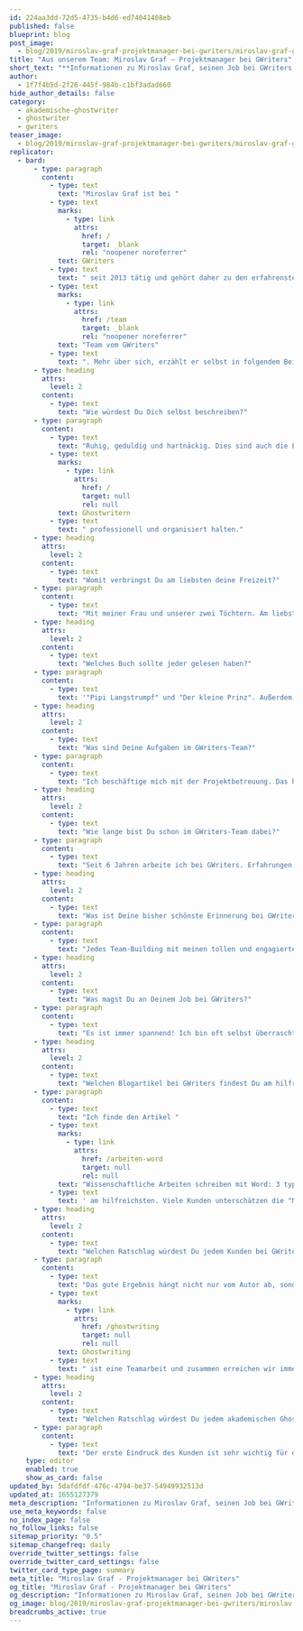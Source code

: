 ```yaml
---
id: 224aa3dd-72d5-4735-b4d6-ed74041408eb
published: false
blueprint: blog
post_image:
  - blog/2019/miroslav-graf-projektmanager-bei-gwriters/miroslav-graf-gwriters.jpg
title: "Aus unserem Team: Miroslav Graf – Projektmanager bei GWriters"
short_text: "**Informationen zu Miroslav Graf, seinen Job bei GWriters, seine Ratschläge an akademische Ghostwriter & Kunden der Ghostwriter-Agentur GWriters.**"
author:
  - 1f7f4b5d-2f26-445f-984b-c1bf3adad660
hide_author_details: false
category:
  - akademische-ghostwriter
  - ghostwriter
  - gwriters
teaser_image:
  - blog/2019/miroslav-graf-projektmanager-bei-gwriters/miroslav-graf-gwriters.jpg
replicator:
  - bard:
      - type: paragraph
        content:
          - type: text
            text: "Miroslav Graf ist bei "
          - type: text
            marks:
              - type: link
                attrs:
                  href: /
                  target: _blank
                  rel: "noopener noreferrer"
            text: GWriters
          - type: text
            text: " seit 2013 tätig und gehört daher zu den erfahrensten Projektmanagern im "
          - type: text
            marks:
              - type: link
                attrs:
                  href: /team
                  target: _blank
                  rel: "noopener noreferrer"
            text: "Team vom GWriters"
          - type: text
            text: ". Mehr über sich, erzählt er selbst in folgendem Beitrag."
      - type: heading
        attrs:
          level: 2
        content:
          - type: text
            text: "Wie würdest Du Dich selbst beschreiben?"
      - type: paragraph
        content:
          - type: text
            text: "Ruhig, geduldig und hartnäckig. Dies sind auch die Eigenschaften, die mir bei meiner Arbeit im GWriters-Team besonders weiterhelfen. Selbst wenn es einmal stressig wird, weil beispielsweise ein Kunde in einer Notsituation zu uns kommt und besonders dringend Hilfe benötigt, dann handle ich zwar schnell und effizient, lasse mich aber nicht aus der Ruhe bringen. Das hilft auf beiden Seiten, denn so kann ich gestresste Kunden beruhigen und trotz des Zeitdrucks die Zusammenarbeit mit unseren"
          - type: text
            marks:
              - type: link
                attrs:
                  href: /
                  target: null
                  rel: null
            text: Ghostwritern
          - type: text
            text: " professionell und organisiert halten."
      - type: heading
        attrs:
          level: 2
        content:
          - type: text
            text: "Womit verbringst Du am liebsten deine Freizeit?"
      - type: paragraph
        content:
          - type: text
            text: "Mit meiner Frau und unserer zwei Töchtern. Am liebsten draußen beim Spazieren und Fahrrad fahren."
      - type: heading
        attrs:
          level: 2
        content:
          - type: text
            text: "Welches Buch sollte jeder gelesen haben?"
      - type: paragraph
        content:
          - type: text
            text: '"Pipi Langstrumpf" und "Der kleine Prinz". Außerdem auch noch "Der Ghostwriter" von Cecelia Ahern. Letzteres hat zwar wenig mit unserer Arbeit bei GWriters zu tun, der Titel zog mich jedoch sofort in seinen Bann!'
      - type: heading
        attrs:
          level: 2
        content:
          - type: text
            text: "Was sind Deine Aufgaben im GWriters-Team?"
      - type: paragraph
        content:
          - type: text
            text: "Ich beschäftige mich mit der Projektbetreuung. Das heisst, dass ich einer derjenigen bin, die unsere Kunden von Projektbeginn bis zum Abschluss unterstützen. Unter anderem kümmere ich mich um Liefertermine, Qualitätskontrolle und die exakte Umsetzung der Wünsche unserer Kunden."
      - type: heading
        attrs:
          level: 2
        content:
          - type: text
            text: "Wie lange bist Du schon im GWriters-Team dabei?"
      - type: paragraph
        content:
          - type: text
            text: "Seit 6 Jahren arbeite ich bei GWriters. Erfahrungen, die ich niemals missen möchte!"
      - type: heading
        attrs:
          level: 2
        content:
          - type: text
            text: "Was ist Deine bisher schönste Erinnerung bei GWriters?"
      - type: paragraph
        content:
          - type: text
            text: "Jedes Team-Building mit meinen tollen und engagierten Kollegen und natürlich das Gefühl, wenn man eine Abschlusslieferung verschickt und sich kurz darauf am Telefon ein zufriedener und erleichterter Kunde bedankt."
      - type: heading
        attrs:
          level: 2
        content:
          - type: text
            text: "Was magst Du an Deinem Job bei GWriters?"
      - type: paragraph
        content:
          - type: text
            text: "Es ist immer spannend! Ich bin oft selbst überrascht, mit was für kreativen Ideen und spannenden Forschungsvorhaben unsere Kunden zu uns kommen. Und natürlich ist die Zusammenarbeit in einem so professionellen und qualifiziertem Team immer sehr angenehm."
      - type: heading
        attrs:
          level: 2
        content:
          - type: text
            text: "Welchen Blogartikel bei GWriters findest Du am hilfreichsten und warum?"
      - type: paragraph
        content:
          - type: text
            text: "Ich finde den Artikel "
          - type: text
            marks:
              - type: link
                attrs:
                  href: /arbeiten-word
                  target: null
                  rel: null
            text: "Wissenschaftliche Arbeiten schreiben mit Word: 3 typische Probleme & wie Du sie vermeidest"
          - type: text
            text: ' am hilfreichsten. Viele Kunden unterschätzen die "Macht" dieses tollen Programms. Daher ist jeder Tipp betreffend Word hilfreich und für jeden, der langfristig wissenschaftlich arbeiten möchte, ein Muss!'
      - type: heading
        attrs:
          level: 2
        content:
          - type: text
            text: "Welchen Ratschlag würdest Du jedem Kunden bei GWriters geben?"
      - type: paragraph
        content:
          - type: text
            text: "Das gute Ergebnis hängt nicht nur vom Autor ab, sondern von der guten Zusammenarbeit zwischen Kunde, Projektbetreuer und Ghostwriting."
          - type: text
            marks:
              - type: link
                attrs:
                  href: /ghostwriting
                  target: null
                  rel: null
            text: Ghostwriting
          - type: text
            text: " ist eine Teamarbeit und zusammen erreichen wir immer die besten Ergebnisse."
      - type: heading
        attrs:
          level: 2
        content:
          - type: text
            text: "Welchen Ratschlag würdest Du jedem akademischen Ghostwriter bei GWriters geben?"
      - type: paragraph
        content:
          - type: text
            text: "Der erste Eindruck des Kunden ist sehr wichtig für das Endergebnis, daher sollte man die Arbeit von Anfang an (bereits bei der ersten Teillieferung) präzise angehen. Somit sind alle am Ende glücklich. Wir möchten, dass sich jeder Kunde von GWriters von Anfang bis Ende gut betreut fühlt und zu jeder Zeit ein sicheres Gefühl hat. Unvollständige Lieferungen und versäumte Liefertermine sind daher bei uns ein absolutes No-Go!"
    type: editor
    enabled: true
    show_as_card: false
updated_by: 5dafdfdf-476c-4794-be37-54949932513d
updated_at: 1655127379
meta_description: "Informationen zu Miroslav Graf, seinen Job bei GWriters, seine Ratschläge an akademische Ghostwriter & Kunden der Ghostwriter-Agentur GWriters."
use_meta_keywords: false
no_index_page: false
no_follow_links: false
sitemap_priority: "0.5"
sitemap_changefreq: daily
override_twitter_settings: false
override_twitter_card_settings: false
twitter_card_type_page: summary
meta_title: "Miroslav Graf - Projektmanager bei GWriters"
og_title: "Miroslav Graf - Projektmanager bei GWriters"
og_description: "Informationen zu Miroslav Graf, seinen Job bei GWriters, seine Ratschläge an akademische Ghostwriter & Kunden der Ghostwriter-Agentur GWriters."
og_image: blog/2019/miroslav-graf-projektmanager-bei-gwriters/miroslav-graf-gwriters.jpg
breadcrumbs_active: true
---
```


